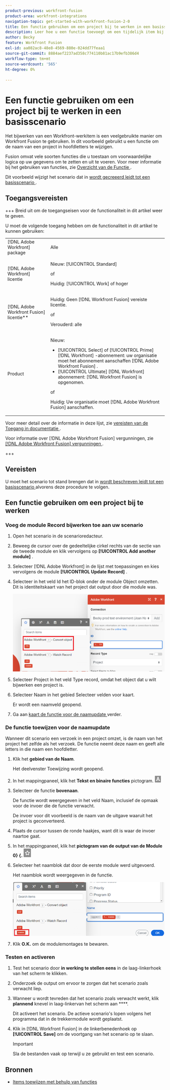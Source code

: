 ```yaml
---
product-previous: workfront-fusion
product-area: workfront-integrations
navigation-topic: get-started-with-workfront-fusion-2-0
title: Een functie gebruiken om een project bij te werken in een basisscenario
description: Leer hoe u een functie toevoegt om een tijdelijk item bij te werken in Workfront.
author: Becky
feature: Workfront Fusion
exl-id: aa082ac8-48e8-4569-880e-024dd77feaa1
source-git-commit: 8884aef2237ad358c774110b81ac17b9efb386d4
workflow-type: tm+mt
source-wordcount: '565'
ht-degree: 0%

---
```


# Een functie gebruiken om een project bij te werken in een basisscenario

Het bijwerken van een Workfront-werkitem is een veelgebruikte manier om Workfront Fusion te gebruiken. In dit voorbeeld gebruikt u een functie om de naam van een project in hoofdletters te wijzigen.

Fusion omvat vele soorten functies die u toestaan om voorwaardelijke logica op uw gegevens om te zetten en uit te voeren. Voor meer informatie bij het gebruiken van functies, zie [ Overzicht van de Functie ](/help/workfront-fusion/get-started-with-fusion/understand-fusion/function-overview.md).

Dit voorbeeld wijzigt het scenario dat in [ wordt gecreeerd leidt tot een basisscenario ](/help/workfront-fusion/build-practice-scenarios/create-basic-scenario.md).

## Toegangsvereisten

+++ Breid uit om de toegangseisen voor de functionaliteit in dit artikel weer te geven.

U moet de volgende toegang hebben om de functionaliteit in dit artikel te kunnen gebruiken:

<table style="table-layout:auto">
 <col> 
 <col> 
 <tbody> 
  <tr> 
   <td role="rowheader">[!DNL Adobe Workfront] package</td> 
   <td> <p>Alle</p> </td> 
  </tr> 
  <tr data-mc-conditions=""> 
   <td role="rowheader">[!DNL Adobe Workfront] licentie</td> 
   <td> <p>Nieuw: [!UICONTROL Standard]</p><p>of</p><p>Huidig: [!UICONTROL Work] of hoger</p> </td> 
  </tr> 
  <tr> 
   <td role="rowheader">[!DNL Adobe Workfront Fusion] licentie**</td> 
   <td>
   <p>Huidig: Geen [!DNL Workfront Fusion] vereiste licentie.</p>
   <p>of</p>
   <p>Verouderd: alle </p>
   </td> 
  </tr> 
  <tr> 
   <td role="rowheader">Product</td> 
   <td>
   <p>Nieuw:</p> <ul><li>[!UICONTROL Select] of [!UICONTROL Prime] [!DNL Workfront] -abonnement: uw organisatie moet het abonnement aanschaffen [!DNL Adobe Workfront Fusion] .</li><li>[!UICONTROL Ultimate] [!DNL Workfront] abonnement: [!DNL Workfront Fusion] is opgenomen.</li></ul>
   <p>of</p>
   <p>Huidig: Uw organisatie moet [!DNL Adobe Workfront Fusion] aanschaffen.</p>
   </td> 
  </tr>
 </tbody> 
</table>

Voor meer detail over de informatie in deze lijst, zie [ vereisten van de Toegang in documentatie ](/help/workfront-fusion/references/licenses-and-roles/access-level-requirements-in-documentation.md).

Voor informatie over [!DNL Adobe Workfront Fusion] vergunningen, zie [[!DNL Adobe Workfront Fusion]  vergunningen ](/help/workfront-fusion/set-up-and-manage-workfront-fusion/licensing-operations-overview/license-automation-vs-integration.md).

+++

## Vereisten

U moet het scenario tot stand brengen dat in [ wordt beschreven leidt tot een basisscenario ](/help/workfront-fusion/build-practice-scenarios/create-basic-scenario.md) alvorens deze procedure te volgen.

## Een functie gebruiken om een project bij te werken

### Voeg de module Record bijwerken toe aan uw scenario

1. Open het scenario in de scenarioredacteur.
1. Beweeg de cursor over de gedeeltelijke cirkel rechts van de sectie van de tweede module en klik vervolgens op **[!UICONTROL Add another module]** .
1. Selecteer [!DNL Adobe Workfront] in de lijst met toepassingen en kies vervolgens de module **[!UICONTROL Update Record]** .
1. Selecteer in het veld Id het ID-blok onder de module Object omzetten. Dit is identiteitskaart van het project dat output door die module was.

   ![ identiteitskaart van voorwerp van de Bekeerling ](assets/id-convert-object.png)

1. Selecteer Project in het veld Type record, omdat het object dat u wilt bijwerken een project is.
1. Selecteer Naam in het gebied Selecteer velden voor kaart.

   Er wordt een naamveld geopend.
1. Ga aan [ kaart de functie voor de naamupdate ](#map-the-function-for-the-name-update) verder.

### De functie toewijzen voor de naamupdate

Wanneer dit scenario een verzoek in een project omzet, is de naam van het project het zelfde als het verzoek. De functie neemt deze naam en geeft alle letters in die naam een hoofdletter.

1. Klik het **gebied van de Naam**.

   Het deelvenster Toewijzing wordt geopend.
1. In het mappingpaneel, klik het **Tekst en binaire functies** pictogram. ![ de functies van de Tekst pictogram ](assets/toolbar-icon-text&binary-functions.png)
1. Selecteer de functie **bovenaan**.

   De functie wordt weergegeven in het veld Naam, inclusief de opmaak voor de invoer die de functie verwacht.

   De invoer voor dit voorbeeld is de naam van de uitgave waaruit het project is geconverteerd.

1. Plaats de cursor tussen de ronde haakjes, want dit is waar de invoer naartoe gaat.
1. In het mappingpaneel, klik het **pictogram van de output van de Module 0} {.** ![ het outputpictogram van de Module ](assets/toolbar-icon-functions-you-map-from-other-modules.png)
1. Selecteer het naamblok dat door de eerste module werd uitgevoerd.

   Het naamblok wordt weergegeven in de functie.

   ![ het blok van de Naam in functie ](assets/map-name.png)

1. Klik **O.K.** om de modulemontages te bewaren.

### Testen en activeren

1. Test het scenario door **in werking te stellen eens** in de laag-linkerhoek van het scherm te klikken.
1. Onderzoek de output om ervoor te zorgen dat het scenario zoals verwacht liep.
1. Wanneer u wordt tevreden dat het scenario zoals verwacht werkt, klik **plannend** knevel in laag-linkervan het scherm aan ****.

   Dit activeert het scenario. De actieve scenario&#39;s lopen volgens het programma dat in de trekkermodule wordt geplaatst.
1. Klik in [!DNL Workfront Fusion] in de linkerbenedenhoek op **[!UICONTROL Save]** om de voortgang van het scenario op te slaan.

   >[!IMPORTANT]
   >
   >Sla de bestanden vaak op terwijl u ze gebruikt en test een scenario.

## Bronnen

* [Items toewijzen met behulp van functies](/help//workfront-fusion/create-scenarios/map-data/map-using-functions.md)
